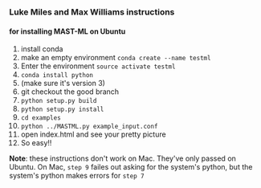### Luke Miles and Max Williams instructions
#### for installing MAST-ML on Ubuntu
1. install conda
2. make an empty environment
  `conda create --name testml`
3. Enter the environment
  `source activate testml`
4. `conda install python`
5. (make sure it's version 3)
6. git checkout the good branch
7. `python setup.py build`
8. `python setup.py install`
9. `cd examples`
9. `python ../MASTML.py example_input.conf`
11. open index.html and see your pretty picture
12. So easy!!

__Note__: these instructions don't work on Mac. They've only passed on Ubuntu. On Mac, `step 9` failes out asking for the system's python, but the system's python makes errors for `step 7`
